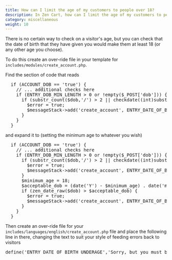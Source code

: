 ```yaml
---
title: How can I limit the age of my customers to people over 18?
description: In Zen Cart, how can I limit the age of my customers to people over 18?
category: miscellaneous
weight: 10
---
```


There is no certain way to check on a visitor's age, but you can check that the date of birth that they have given you would make them at least 18 (or any other age you choose).

To do this create an over-ride file in your template for <code>includes/modules/create_account.php</code>.

Find the section of code that reads
<pre>
  if (ACCOUNT_DOB == 'true') {
    // ... additional checks here 
    if (ENTRY_DOB_MIN_LENGTH > 0 or !empty($_POST['dob'])) {
      if (substr_count($dob,'/') > 2 || checkdate((int)substr(zen_date_raw($dob), 4, 2), (int)substr(zen_date_raw($dob), 6, 2), (int)substr(zen_date_raw($dob), 0, 4)) == false) {
        $error = true;
        $messageStack->add('create_account', ENTRY_DATE_OF_BIRTH_ERROR);
      }
    }
  }
</pre>

and expand it to (setting the minimum age to whatever you wish)

<pre>
  if (ACCOUNT_DOB == 'true') {
    // ... additional checks here 
    if (ENTRY_DOB_MIN_LENGTH > 0 or !empty($_POST['dob'])) {
      if (substr_count($dob,'/') > 2 || checkdate((int)substr(zen_date_raw($dob), 4, 2), (int)substr(zen_date_raw($dob), 6, 2), (int)substr(zen_date_raw($dob), 0, 4)) == false) {
        $error = true;
        $messageStack->add('create_account', ENTRY_DATE_OF_BIRTH_ERROR);
      }
      $minimum_age = 18;
      $acceptable_dob = (date('Y') - $minimum_age) . date('md');
      if (zen_date_raw($dob) > $acceptable_dob) {
        $error = true;
        $messageStack->add('create_account', ENTRY_DATE_OF_BIRTH_UNDERAGE);
      }               
    }
  }
</pre>


Then create an over-ride file for your <code>includes/languages/english/create_account.php</code> file and place the following line in there, changing the text to suit your style of feeding errors back to visitors

<pre>
define('ENTRY_DATE_OF_BIRTH_UNDERAGE','Sorry, but you must be at least 18 to register to use this site');
</pre>
